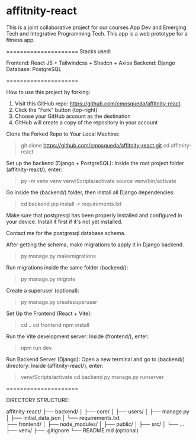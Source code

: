 # affitnity-react

This is a joint collaborative project for our courses App Dev and Emerging Tech and Integrative Programming Tech. This app is a web prototype for a fitness app.

=====================
Stacks used:

Frontend: React JS + Tailwindcss + Shadcn + Axios
Backend: Django
Database: PostgreSQL

=====================

How to use this project by forking:

1. Visit this GitHub repo: https://github.com/cmosqueda/affitnity-react
2. Click the "Fork" button (top-right)
3. Choose your GitHub account as the destination
4. GitHub will create a copy of the repository in your account

Clone the Forked Repo to Your Local Machine:

> git clone https://github.com/cmosqueda/affitnity-react.git
> cd affitnity-react

Set up the backend (Django + PostgreSQL):
Inside the root project folder (affitnity-react/), enter:

> py -m venv venv
> venv/Scripts/activate <!-- on windows, or -->
> source venv/bin/activate <!-- on Linux/macOS -->

Go inside the (backend/) folder, then install all Django dependencies:

> cd backend
> pip install -r requirements.txt

Make sure that postgresql has been properly installed and configured in your device.
Install it first if it's not yet installed.

Contact me for the postgresql database schema.

After getting the schema, make migrations to apply it in Django backend.

> py manage.py makemigrations

Run migrations inside the same folder (backend/):

> py manage.py migrate

Create a superuser (optional):

> py manage.py createsuperuser

Set Up the Frontend (React + Vite):

> cd ..
> cd frontend
> npm install

Run the Vite development server:
Inside (frontend/), enter:

> npm run dev <!-- run Vite server -->

Run Backend Server (Django):
Open a new terminal and go to (backend/) directory:
Inside (affitnity-react/), enter:

> venv/Scripts/activate <!-- activate venv inside the affitnity-react/ directory -->
> cd backend <!-- go to backend -->
> py manage.py runserver <!-- run Django server -->

=====================

DIRECTORY STRUCTURE:

affitnity-react/
├── backend/
│ ├── core/
│ ├── users/
│ ├── manage.py
│ ├── initial_data.json
│ └── requirements.txt  
├── frontend/
│ ├── node_modules/
│ ├── public/
│ ├── src/
│ └── ...
├── venv/
├── .gitignore
└── README.md (optional)
